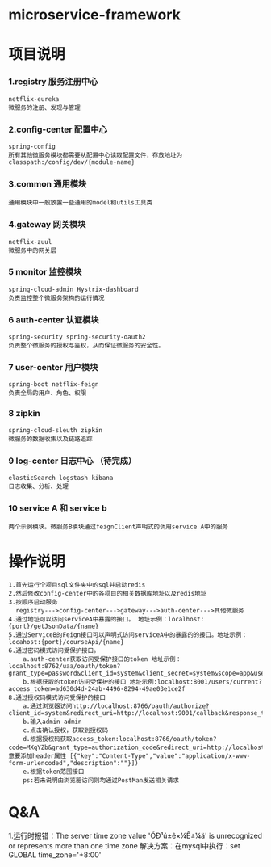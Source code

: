 # microservice-framework
项目说明
===
### 1.registry 服务注册中心 
    netflix-eureka
    微服务的注册、发现与管理
### 2.config-center 配置中心 
    spring-config
    所有其他微服务模块都需要从配置中心读取配置文件，存放地址为classpath:/config/dev/{module-name}
### 3.common 通用模块 
    通用模块中一般放置一些通用的model和utils工具类
### 4.gateway 网关模块 
    netflix-zuul
    微服务中的网关层
### 5 monitor 监控模块 
    spring-cloud-admin Hystrix-dashboard
    负责监控整个微服务架构的运行情况
### 6 auth-center 认证模块 
    spring-security spring-security-oauth2
    负责整个微服务的授权与鉴权，从而保证微服务的安全性。
### 7 user-center 用户模块 
    spring-boot netflix-feign
    负责全局的用户、角色、权限
### 8 zipkin  
    spring-cloud-sleuth zipkin
    微服务的数据收集以及链路追踪
### 9 log-center 日志中心 （待完成）
    elasticSearch logstash kibana
    日志收集、分析、处理

### 10 service A 和 service b
    两个示例模块。微服务B模块通过feignClient声明式的调用service A中的服务

操作说明
===
    1.首先运行个项目sql文件夹中的sql并启动redis
    2.然后修改config-center中的各项目的相关数据库地址以及redis地址
    3.按顺序启动服务
      registry--->config-center--->gateway--->auth-center--->其他微服务
    4.通过地址可以访问serviceA中暴露的接口。 地址示例：localhost:{port}/getJsonData/{name}
    5.通过ServiceB的Feign接口可以声明式访问serviceA中的暴露的的接口。地址示例：locahost:{port}/courseApi/{name}
    6.通过密码模式访问受保护接口。
        a.auth-center获取访问受保护接口的token 地址示例：localhost:8762/uaa/oauth/token?grant_type=password&client_id=system&client_secret=system&scope=app&username=admin&password=admin
        b.根据获取的token访问受保护的接口 地址示例:localhost:8001/users/current?access_token=ad630d4d-24ab-4496-8294-49ae03e1ce2f
    8.通过授权码模式访问受保护的接口
        a.通过浏览器访问http://localhost:8766/oauth/authorize?client_id=system&redirect_uri=http://localhost:9001/callback&response_type=code&scope=app
        b.输入admin admin
        c.点击确认授权，获取到授权码
        d.根据授权码获取access_token:localhost:8766/oauth/token?code=MXqYZb&grant_type=authorization_code&redirect_uri=http://localhost:9001/callback&scope=app(注意要添加header属性 [{"key":"Content-Type","value":"application/x-www-form-urlencoded","description":""}])
        e.根据token范围接口
        ps:若未说明由浏览器访问则均通过PostMan发送相关请求
 
 Q&A
 ===
1.运行时报错：The server time zone value 'ÖÐ¹ú±ê×¼Ê±¼ä' is unrecognized or represents more than one time zone
解决方案：在mysql中执行：set GLOBAL time_zone='+8:00'
